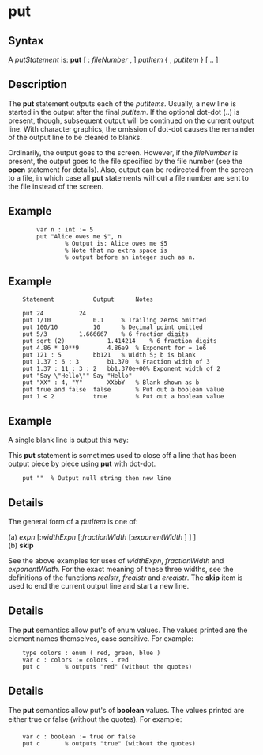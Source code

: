 
# put

## Syntax
A _putStatement_ is:   **put** [ : _fileNumber_ , ] _putItem_ { , _putItem_ } [ .. ]

## Description
The **put** statement outputs each of the _putItems_. Usually, a new line is started in the output after the final _putItem_. If the optional dot-dot (..) is present, though, subsequent output will be continued on the current output line. With character graphics, the omission of dot-dot causes the remainder of the output line to be cleared to blanks.

Ordinarily, the output goes to the screen. However, if the _fileNumber_ is present, the output goes to the file specified by the file number (see the **open** statement for details). Also, output can be redirected from the screen to a file, in which case all **put** statements without a file number are sent to the file instead of the screen.


## Example


            var n : int := 5
            put "Alice owes me $", n
                    % Output is: Alice owes me $5
                    % Note that no extra space is
                    % output before an integer such as n.
## Example


        Statement           Output      Notes
        
        put 24          24
        put 1/10            0.1     % Trailing zeros omitted
        put 100/10          10      % Decimal point omitted
        put 5/3         1.666667    % 6 fraction digits
        put sqrt (2)            1.414214    % 6 fraction digits
        put 4.86 * 10**9        4.86e9  % Exponent for = 1e6
        put 121 : 5         bb121   % Width 5; b is blank
        put 1.37 : 6 : 3        b1.370  % Fraction width of 3
        put 1.37 : 11 : 3 : 2   bb1.370e+00% Exponent width of 2
        put "Say \"Hello\"" Say "Hello"
        put "XX" : 4, "Y"       XXbbY   % Blank shown as b
        put true and false  false       % Put out a boolean value
        put 1 < 2           true        % Put out a boolean value
## Example
A single blank line is output this way:

This **put** statement is sometimes used to close off a line that has been output piece by piece using **put** with dot-dot.

        put ""  % Output null string then new line
## Details
The general form of a _putItem_ is one of:


(a)   _expn_ [:_widthExpn_ [:_fractionWidth_ [:_exponentWidth_ ] ] ]  
(b)    **skip**  


See the above examples for uses of _widthExpn_, _fractionWidth_ and _exponentWidth_. For the exact meaning of these three widths, see the definitions of the functions _realstr_, _frealstr_ and _erealstr_. The **skip** item is used to end the current output line and start a new line.


## Details
The **put** semantics allow put's of enum values. The values printed are the element names themselves, case sensitive. For example:

        type colors : enum ( red, green, blue )
        var c : colors := colors . red
        put c       % outputs "red" (without the quotes)
## Details
The **put** semantics allow put's of **boolean** values. The values printed are either &#147;true&#148; or &#147;false&#148; (without the quotes). For example:

        var c : boolean := true or false
        put c       % outputs "true" (without the quotes)
